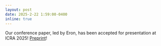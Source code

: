 ```yaml
---
layout: post
date: 2025-2-22 1:59:00-0400
inline: true
---
```

Our conference paper, led by Eron, has been accepted for presentation at ICRA 2025! [Preprint](https://arxiv.org/abs/2502.00162)!
